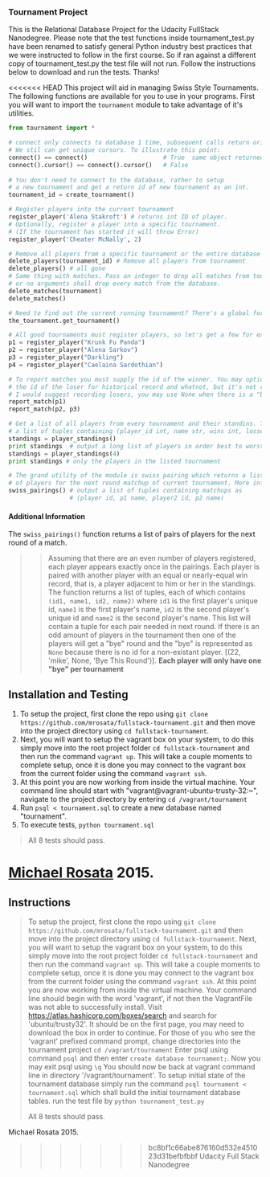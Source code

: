 ### Tournament Project

This is the Relational Database Project for the Udacity FullStack Nanodegree. Please note that the test functions inside tournament_test.py have been renamed to satisfy general Python industry best practices that we were instructed to follow in the first course. So if ran against a different copy of tournament_test.py the test file will not run. Follow the instructions below to download and run the tests. Thanks!

<<<<<<< HEAD
This project will aid in managing Swiss Style Tournaments. The following functions are available for you to use in your programs. First you will want to import the `tournament` module to take advantage of it's utilities.

```py
from tournament import *

# connect only connects to database 1 time, subsequent calls return original object 
# We stil can get unique cursors. To illustrate this point:
connect() == connect()                     # True  same object returned
connect().cursor() == connect().cursor()   # False 
 
# You don't need to connect to the database, rather to setup
# a new tournament and get a return id of new tournament as an int.
tournament_id = create_tournament()

# Register players into the current tournament
register_player('Alena Stakroft') # returns int ID of player.
# Optionally, register a player into a specific tournament. 
# (If the tournament has started it will throw Error)
register_player('Cheater McNally', 2)

# Remove all players from a specific tournament or the entire database
delete_players(tournament_id) # Remove all players from tournament
delete_players() # all gone
# Same thing with matches. Pass an integer to drop all matches from tournament
# or no arguments shall drop every match from the database.
delete_matches(tournament)
delete_matches()

# Need to find out the current running tournament? There's a global for that,
the_tournament.get_tournament()

# All good tournaments must register players, so let's get a few for examples.
p1 = register_player("Krunk Fu Panda")
p2 = register_player("Alena Sarkov")
p3 = register_player("Darkling")
p4 = register_player("Caelaina Sardothian")

# To report matches you must supply the id of the winner. You may optionally supply
# the id of the loser for historical record and whatnot, but it's not required.
# I would suggest recording losers, you may use None when there is a "bye"
report_match(p1)
report_match(p2, p3)

# Get a list of all players from every tournament and their standins. This returns 
# a list of tuples containing (player_id int, name str, wins int, losses int)
standings = player_standings()
print standings  # output a long list of players in order best to worst
standings = player_standings(4)
print standings # only the players in the listed tournament

# The grand utility of the module is swiss pairing which returns a list of pairs
# of players for the next round matchup of current tournament. More info also below.
swiss_pairings() # output a list of tuples containing matchups as 
                 # (player id, p1 name, player2 id, p2 name)
```

#### Additional Information
The `swiss_pairings()` function returns a list of pairs of players for the next round of a match.
>>  Assuming that there are an even number of players registered, each player appears exactly once in the pairings.  Each player is paired with another player with an equal or nearly-equal win record, that is, a player adjacent to him or her in the standings. The function returns a list of tuples, each of which contains `(id1, name1, id2, name2)` where `id1` is the first player's unique id, `name1` is the first player's name, `id2` is the second player's unique id and `name2` is the second player's name. This list will contain a tuple for each pair needed in next round. If there is an odd amount of players in the tournament then one of the players will get a "bye" round and the "bye" is represented as `None` because there is no id for a non-existant player. [(22, 'mike', None, 'Bye This Round')]. **Each player will only have one "bye" per tournament**


Installation and Testing
-----
1. To setup the project, first clone the repo using `git clone https://github.com/mrosata/fullstack-tournament.git` and then move into the project directory using `cd fullstack-tournament`.
2. Next, you will want to setup the vagrant box on your system, to do this simply move into the root project folder `cd fullstack-tournament` and then run the command `vagrant up`. This will take a couple moments to complete setup, once it is done you may connect to the vagrant box from the current folder using the command `vagrant ssh`.
3. At this point you are now working from inside the virtual machine. Your command line should start with "vagrant@vagrant-ubuntu-trusty-32:~", navigate to the project directory by entering `cd /vagrant/tournament`
4. Run `psql < tournament.sql` to create a new database named "tournament".
5. To execute tests, `python tournament.sql`

> All 8 tests should pass.


[Michael Rosata](mailto:mrosata1984@gmail.com) 2015.
=======

Instructions
------
> To setup the project, first clone the repo using `git clone https://github.com/mrosata/fullstack-tournament.git` and then move into the project directory using `cd fullstack-tournament`.
> Next, you will want to setup the vagrant box on your system, to do this simply move into the root project folder `cd fullstack-tournament` and then run the command `vagrant up`. This will take a couple moments to complete setup, once it is done you may connect to the vagrant box from the current folder using the command `vagrant ssh`.
> At this point you are now working from inside the virtual machine. Your command line should begin with the word 'vagrant', if not then the VagrantFile was not able to successfully install. Visit https://atlas.hashicorp.com/boxes/search and search for 'ubuntu/trusty32'. It should be on the first page, you may need to download the box in order to continue. For those of you who see the 'vagrant' prefixed command prompt, change directories into the tournament project `cd /vagrant/tournament`
> Enter psql using command `psql` and then enter `create database tournament;`.
> Now you may exit psql using `\q`
> You should now be back at vagrant command line in directory '/vagrant/tournament'. To setup initial state of the tournament database simply run the command `psql tournament < tournament.sql` which shall build the initial tournament database tables.
> run the test file by `python tournament_test.py`
> 
> All 8 tests should pass.


Michael Rosata 2015.
>>>>>>> bc8bf1c66abe876160d532e451023d31befbfbbf
Udacity Full Stack Nanodegree